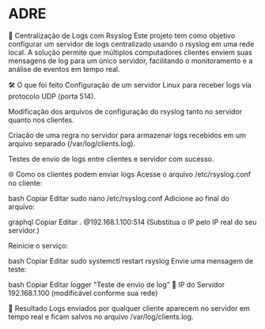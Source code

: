 # ADRE

📡 Centralização de Logs com Rsyslog
Este projeto tem como objetivo configurar um servidor de logs centralizado usando o rsyslog em uma rede local. A solução permite que múltiplos computadores clientes enviem suas mensagens de log para um único servidor, facilitando o monitoramento e a análise de eventos em tempo real.

🛠️ O que foi feito
Configuração de um servidor Linux para receber logs via protocolo UDP (porta 514).

Modificação dos arquivos de configuração do rsyslog tanto no servidor quanto nos clientes.

Criação de uma regra no servidor para armazenar logs recebidos em um arquivo separado (/var/log/clients.log).

Testes de envio de logs entre clientes e servidor com sucesso.

🌐 Como os clientes podem enviar logs
Acesse o arquivo /etc/rsyslog.conf no cliente:

bash
Copiar
Editar
sudo nano /etc/rsyslog.conf
Adicione ao final do arquivo:

graphql
Copiar
Editar
*.* @192.168.1.100:514
(Substitua o IP pelo IP real do seu servidor.)

Reinicie o serviço:

bash
Copiar
Editar
sudo systemctl restart rsyslog
Envie uma mensagem de teste:

bash
Copiar
Editar
logger "Teste de envio de log"
📍 IP do Servidor
192.168.1.100 (modificável conforme sua rede)

🧪 Resultado
Logs enviados por qualquer cliente aparecem no servidor em tempo real e ficam salvos no arquivo /var/log/clients.log.
